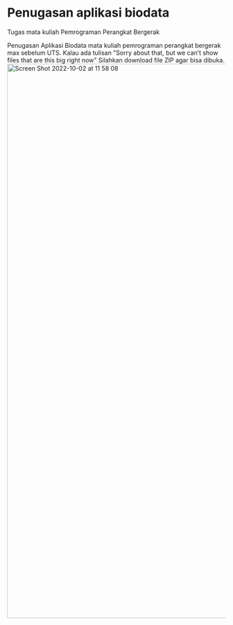 # Penugasan aplikasi biodata
Tugas mata kuliah Pemrograman Perangkat Bergerak


Penugasan Aplikasi Biodata mata kuliah pemrograman perangkat bergerak max sebelum UTS. Kalau ada tulisan "Sorry about that, but we can’t show files that are this big right now" Silahkan download file ZIP agar bisa dibuka. 
<img width="1280" alt="Screen Shot 2022-10-02 at 11 58 08" src="https://user-images.githubusercontent.com/114632917/193439960-5a64a61a-4e83-40f7-93c9-a84c4b26cf23.png">
